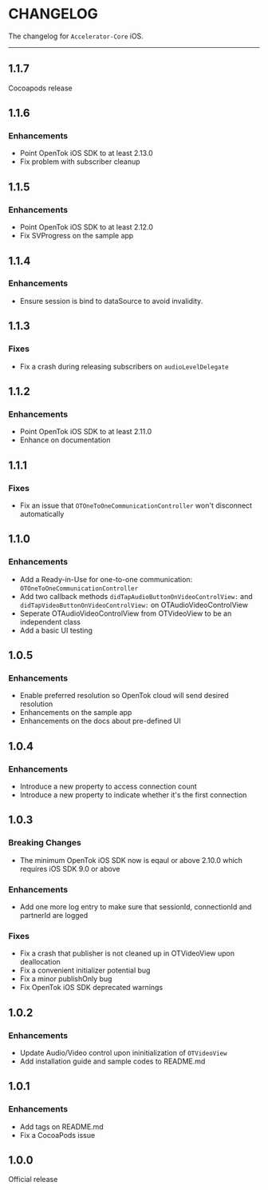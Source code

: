 # CHANGELOG

The changelog for `Accelerator-Core` iOS.

--------------------------------------

1.1.7
-----

Cocoapods release

1.1.6
-----

### Enhancements

- Point OpenTok iOS SDK to at least 2.13.0
- Fix problem with subscriber cleanup

1.1.5
-----

### Enhancements

- Point OpenTok iOS SDK to at least 2.12.0
- Fix SVProgress on the sample app


1.1.4
-----

### Enhancements

- Ensure session is bind to dataSource to avoid invalidity.

1.1.3
-----

### Fixes

- Fix a crash during releasing subscribers on `audioLevelDelegate`

1.1.2
-----

### Enhancements

- Point OpenTok iOS SDK to at least 2.11.0
- Enhance on documentation

1.1.1
-----

### Fixes

- Fix an issue that `OTOneToOneCommunicationController` won't disconnect automatically

1.1.0
-----

### Enhancements

- Add a Ready-in-Use for one-to-one communication: `OTOneToOneCommunicationController` 
- Add two callback methods `didTapAudioButtonOnVideoControlView:` and `didTapVideoButtonOnVideoControlView:` on OTAudioVideoControlView
- Seperate OTAudioVideoControlView from OTVideoView to be an independent class
- Add a basic UI testing

1.0.5
-----

### Enhancements

- Enable preferred resolution so OpenTok cloud will send desired resolution
- Enhancements on the sample app
- Enhancements on the docs about pre-defined UI

1.0.4
-----

### Enhancements

- Introduce a new property to access connection count
- Introduce a new property to indicate whether it's the first connection

1.0.3
-----

### Breaking Changes

- The minimum OpenTok iOS SDK now is eqaul or above 2.10.0 which requires iOS SDK 9.0 or above

### Enhancements

- Add one more log entry to make sure that sessionId, connectionId and partnerId are logged

### Fixes

- Fix a crash that publisher is not cleaned up in OTVideoView upon deallocation
- Fix a convenient initializer potential bug
- Fix a minor publishOnly bug
- Fix OpenTok iOS SDK deprecated warnings

1.0.2
-----

### Enhancements

- Update Audio/Video control upon ininitialization of `OTVideoView`
- Add installation guide and sample codes to README.md

1.0.1
-----

### Enhancements

- Add tags on README.md
- Fix a CocoaPods issue

1.0.0
-----

Official release
